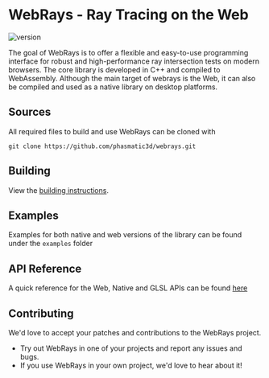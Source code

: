 #  WebRays - Ray Tracing on the Web

![version](https://img.shields.io/badge/version-0.8.0-blue)

The goal of WebRays is to offer a flexible and easy-to-use programming interface for robust and high-performance ray intersection tests on modern browsers. The core library is developed in C++ and compiled to WebAssembly. Although the main target of webrays is the Web, it can also be compiled and used as a native library on desktop platforms.

## Sources

All required files to build and use WebRays can be cloned with

```
git clone https://github.com/phasmatic3d/webrays.git
```

## Building

View the [building instructions](doc/BUILDING.md).

## Examples

Examples for both native and web versions of the library can be found under the `examples` folder

## API Reference

A quick reference for the Web, Native and GLSL APIs can be found [here](doc/API_REFERENCE.md)

## Contributing

We'd love to accept your patches and contributions to the WebRays project.

* Try out WebRays in one of your projects and report any issues and bugs.
* If you use WebRays in your own project, we'd love to hear about it!